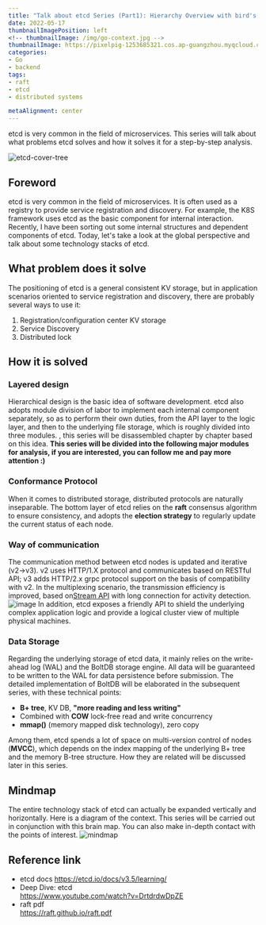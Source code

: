 ```yaml
---
title: "Talk about etcd Series (Part1): Hierarchy Overview with bird's eye view"
date: 2022-05-17
thumbnailImagePosition: left
<!-- thumbnailImage: /img/go-context.jpg -->
thumbnailImage: https://pixelpig-1253685321.cos.ap-guangzhou.myqcloud.com/blog/etcd/raft/s0-%E8%84%91%E5%9B%BE.png
categories:
- Go
- backend
tags:
- raft
- etcd
- distributed systems

metaAlignment: center
---
```


etcd is very common in the field of microservices. This series will talk about what problems etcd solves and how it solves it for a step-by-step analysis.
<!--more-->

![etcd-cover-tree](https://pixelpig-1253685321.cos.ap-guangzhou.myqcloud.com/blog/etcd/raft/etcd-tree.png)

## Foreword
etcd is very common in the field of microservices. It is often used as a registry to provide service registration and discovery. For example, the K8S framework uses etcd as the basic component for internal interaction. Recently, I have been sorting out some internal structures and dependent components of etcd. Today, let's take a look at the global perspective and talk about some technology stacks of etcd.
## What problem does it solve
The positioning of etcd is a general consistent KV storage, but in application scenarios oriented to service registration and discovery, there are probably several ways to use it:
1. Registration/configuration center KV storage
2. Service Discovery
3. Distributed lock

## How it is solved
### Layered design
Hierarchical design is the basic idea of software development. etcd also adopts module division of labor to implement each internal component separately, so as to perform their own duties, from the API layer to the logic layer, and then to the underlying file storage, which is roughly divided into three modules. , this series will be disassembled chapter by chapter based on this idea.
**This series will be divided into the following major modules for analysis, if you are interested, you can follow me and pay more attention :)**
### Conformance Protocol
When it comes to distributed storage, distributed protocols are naturally inseparable. The bottom layer of etcd relies on the **raft** consensus algorithm to ensure consistency, and adopts the **election strategy** to regularly update the current status of each node.
### Way of communication
The communication method between etcd nodes is updated and iterative (v2->v3). v2 uses HTTP/1.X protocol and communicates based on RESTful API; v3 adds HTTP/2.x grpc protocol support on the basis of compatibility with v2. In the multiplexing scenario, the transmission efficiency is improved, based on[Stream API](https://etcd.io/docs/v3.5/learning/design-client/) with long connection for activity detection.  
![image](https://etcd.io/docs/v3.5/learning/img/client-balancer-figure-06.png)
In addition, etcd exposes a friendly API to shield the underlying complex application logic and provide a logical cluster view of multiple physical machines.

### Data Storage
Regarding the underlying storage of etcd data, it mainly relies on the write-ahead log (WAL) and the BoltDB storage engine. All data will be guaranteed to be written to the WAL for data persistence before submission. The detailed implementation of BoltDB will be elaborated in the subsequent series, with these technical points:
- **B+ tree**, KV DB, **"more reading and less writing"**
- Combined with **COW** lock-free read and write concurrency
- **mmap()** (memory mapped disk technology), zero copy

Among them, etcd spends a lot of space on multi-version control of nodes (**MVCC**), which depends on the index mapping of the underlying B+ tree and the memory B-tree structure. How they are related will be discussed later in this series.

## Mindmap
The entire technology stack of etcd can actually be expanded vertically and horizontally. Here is a diagram of the context. This series will be carried out in conjunction with this brain map. You can also make in-depth contact with the points of interest.
![mindmap](https://pixelpig-1253685321.cos.ap-guangzhou.myqcloud.com/blog/etcd/raft/en-etcd-mind.png)

## Reference link
- etcd docs 
https://etcd.io/docs/v3.5/learning/
- Deep Dive: etcd  
https://www.youtube.com/watch?v=DrtdrdwDpZE
- raft pdf  
https://raft.github.io/raft.pdf